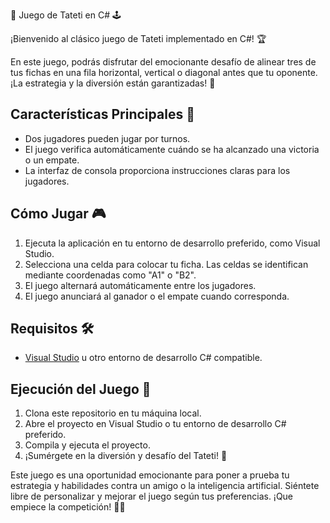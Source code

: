  🎲 Juego de Tateti en C# 🕹️

¡Bienvenido al clásico juego de Tateti implementado en C#! 🏆

En este juego, podrás disfrutar del emocionante desafío de alinear tres de tus fichas en una fila horizontal, vertical o diagonal antes que tu oponente. ¡La estrategia y la diversión están garantizadas! 🧩

## Características Principales 📝

- Dos jugadores pueden jugar por turnos.
- El juego verifica automáticamente cuándo se ha alcanzado una victoria o un empate.
- La interfaz de consola proporciona instrucciones claras para los jugadores.

## Cómo Jugar 🎮

1. Ejecuta la aplicación en tu entorno de desarrollo preferido, como Visual Studio.
2. Selecciona una celda para colocar tu ficha. Las celdas se identifican mediante coordenadas como "A1" o "B2".
3. El juego alternará automáticamente entre los jugadores.
4. El juego anunciará al ganador o el empate cuando corresponda.

## Requisitos 🛠️

- [Visual Studio](https://visualstudio.microsoft.com/) u otro entorno de desarrollo C# compatible.

## Ejecución del Juego 🚀

1. Clona este repositorio en tu máquina local.
2. Abre el proyecto en Visual Studio o tu entorno de desarrollo C# preferido.
3. Compila y ejecuta el proyecto.
4. ¡Sumérgete en la diversión y desafío del Tateti! 🎉

Este juego es una oportunidad emocionante para poner a prueba tu estrategia y habilidades contra un amigo o la inteligencia artificial. Siéntete libre de personalizar y mejorar el juego según tus preferencias. ¡Que empiece la competición! 🏁🔥

